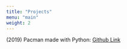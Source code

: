 ```yaml
---
title: "Projects"
menu: "main"
weight: 2
---
```


(2019) Pacman made with Python: [Github Link]("https://github.com/ab-n3xt/Pyman")